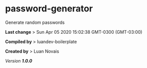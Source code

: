 # password-generator

Generate random passwords

__Last change__ > Sun Apr 05 2020 15:02:38 GMT-0300 (GMT-03:00)

__Compiled by__ > luandev-boilerplate

__Created by__ > Luan Novais

*Version __1.0.0__*
